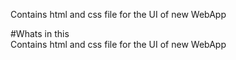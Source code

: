 
Contains html and css file for the UI of new WebApp

#Whats in this
<br> Contains html and css file for the UI of new WebApp
